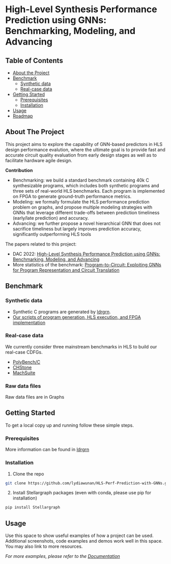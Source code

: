 # High-Level Synthesis Performance Prediction using GNNs: Benchmarking, Modeling, and Advancing


<!-- TABLE OF CONTENTS -->
## Table of Contents

* [About the Project](#about-the-project)
* [Benchmark](#benchmark)
  * [Synthetic data](#synthetic-data)
  * [Real-case data](#real-case-data)
* [Getting Started](#getting-started)
  * [Prerequisites](#prerequisites)
  * [Installation](#installation)
* [Usage](#usage)
* [Roadmap](#roadmap)



<!-- ABOUT THE PROJECT -->
## About The Project

This project aims to explore the capability of GNN-based predictors in HLS design performance evalution, where the ultimate goal is to provide fast and accurate circuit quality evaluation from early design stages as well as to facilitate hardware agile design.

**Contribution** 
* Benchmarking: we build a standard benchmark containing 40k C synthesizable programs, which includes both synthetic programs and three sets of real-world HLS benchmarks. Each program is implemented on FPGA to generate ground-truth performance metrics. 
* Modeling: we formally formulate the HLS performance prediction problem on graphs, and propose multiple modeling strategies with GNNs that leverage different trade-offs between prediction timeliness (early/late prediction) and accuracy. 
* Advancing: we further propose a novel hierarchical GNN that does not sacrifice timeliness but largely improves prediction accuracy, significantly outperforming HLS tools 

The papers related to this project:
* DAC 2022: [High-Level Synthesis Performance Prediction using GNNs: Benchmarking, Modeling, and Advancing](https://arxiv.org/abs/2201.06848)
* More statistics of the benchmark: [Program-to-Circuit: Exploiting GNNs for Program Representation and Circuit Translation](https://arxiv.org/abs/2109.06265)

## Benchmark
### Synthetic data
* Synthetic C programs are generated by [ldrgrn](https://github.com/gergo-/ldrgen).
* [Our scripts of program generation, HLS execution, and FPGA implementation](https://github.com/lydiawunan/HLS-Perf-Prediction-with-GNNs/tree/main/generate%20synthetic%20programs)

### Real-case data
We currently consider three mainstream benchmarks in HLS to build our real-case CDFGs.
* [PolyBench/C](http://web.cs.ucla.edu/~pouchet/software/polybench/)
* [CHStone](http://www.ertl.jp/chstone/)
* [MachSuite](https://github.com/breagen/MachSuite)

### Raw data files
Raw data files are in Graphs

<!-- GETTING STARTED -->
## Getting Started


To get a local copy up and running follow these simple steps.

### Prerequisites

More information can be found in [ldrgrn](https://github.com/gergo-/ldrgen)

### Installation

1. Clone the repo
```sh
git clone https://github.com/lydiawunan/HLS-Perf-Prediction-with-GNNs.git
```
2. Install Stellargraph packages (even with conda, please use pip for installation)
```sh
pip install Stellargraph
```



<!-- USAGE EXAMPLES -->
## Usage

Use this space to show useful examples of how a project can be used. Additional screenshots, code examples and demos work well in this space. You may also link to more resources.

_For more examples, please refer to the [Documentation](https://example.com)_

